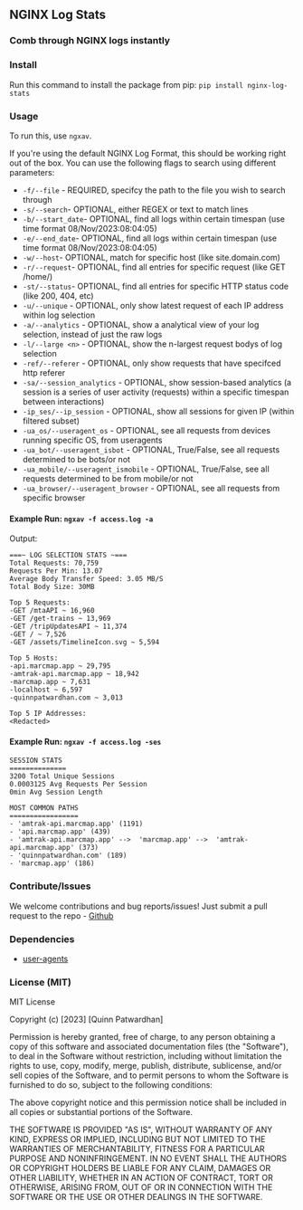 ## NGINX Log Stats

### Comb through NGINX logs instantly

### Install

Run this command to install the package from pip: `pip install nginx-log-stats`

### Usage

To run this, use `ngxav`.

If you're using the default NGINX Log Format, this should be working right out of the box.
You can use the following flags to search using different parameters:

- `-f/--file` - REQUIRED, specifcy the path to the file you wish to search through
- `-s/--search`- OPTIONAL, either REGEX or text to match lines
- `-b/--start_date`- OPTIONAL, find all logs within certain timespan (use time format 08/Nov/2023:08:04:05)
- `-e/--end_date`- OPTIONAL, find all logs within certain timespan (use time format 08/Nov/2023:08:04:05)
- `-w/--host`- OPTIONAL, match for specific host (like site.domain.com)
- `-r/--request`- OPTIONAL, find all entries for specific request (like GET /home/)
- `-st/--status`- OPTIONAL, find all entries for specific HTTP status code (like 200, 404, etc)
- `-u/--unique` - OPTIONAL, only show latest request of each IP address within log selection
- `-a/--analytics` - OPTIONAL, show a analytical view of your log selection, instead of just the raw logs
- `-l/--large <n>` - OPTIONAL, show the n-largest request bodys of log selection
- `-ref/--referer` - OPTIONAL, only show requests that have specifced http referer
- `-sa/--session_analytics` - OPTIONAL, show session-based analytics (a session is a series of user activity (requests) within a specific timespan between interactions)
- `-ip_ses/--ip_session` - OPTIONAL, show all sessions for given IP (within filtered subset)
- `-ua_os/--useragent_os` - OPTIONAL, see all requests from devices running specific OS, from useragents
- `-ua_bot/--useragent_isbot` - OPTIONAL, True/False, see all requests determined to be bots/or not
- `-ua_mobile/--useragent_ismobile` - OPTIONAL, True/False, see all requests determined to be from mobile/or not
- `-ua_browser/--useragent_browser` - OPTIONAL, see all requests from specific browser

#### Example Run: `ngxav -f access.log -a`

Output:

```
===~ LOG SELECTION STATS ~===
Total Requests: 70,759
Requests Per Min: 13.07
Average Body Transfer Speed: 3.05 MB/S
Total Body Size: 30MB

Top 5 Requests:
-GET /mtaAPI ~ 16,960
-GET /get-trains ~ 13,969
-GET /tripUpdatesAPI ~ 11,374
-GET / ~ 7,526
-GET /assets/TimelineIcon.svg ~ 5,594

Top 5 Hosts:
-api.marcmap.app ~ 29,795
-amtrak-api.marcmap.app ~ 18,942
-marcmap.app ~ 7,631
-localhost ~ 6,597
-quinnpatwardhan.com ~ 3,013

Top 5 IP Addresses:
<Redacted>
```

#### Example Run: `ngxav -f access.log -ses`

```
SESSION STATS
==============
3200 Total Unique Sessions
0.0003125 Avg Requests Per Session
0min Avg Session Length

MOST COMMON PATHS
=================
- 'amtrak-api.marcmap.app' (1191)
- 'api.marcmap.app' (439)
- 'amtrak-api.marcmap.app' -->  'marcmap.app' -->  'amtrak-api.marcmap.app' (373)
- 'quinnpatwardhan.com' (189)
- 'marcmap.app' (186)
```

### Contribute/Issues

We welcome contributions and bug reports/issues! Just submit a pull request to the repo - [Github](https://github.com/qpxdesign/nginginx_log_stats)

### Dependencies
- [user-agents](https://pypi.org/project/user-agents/)

### License (MIT)

MIT License

Copyright (c) [2023] [Quinn Patwardhan]

Permission is hereby granted, free of charge, to any person obtaining a copy of this software and associated documentation files (the "Software"), to deal in the Software without restriction, including without limitation the rights to use, copy, modify, merge, publish, distribute, sublicense, and/or sell copies of the Software, and to permit persons to whom the Software is furnished to do so, subject to the following conditions:

The above copyright notice and this permission notice shall be included in all copies or substantial portions of the Software.

THE SOFTWARE IS PROVIDED "AS IS", WITHOUT WARRANTY OF ANY KIND, EXPRESS OR IMPLIED, INCLUDING BUT NOT LIMITED TO THE WARRANTIES OF MERCHANTABILITY, FITNESS FOR A PARTICULAR PURPOSE AND NONINFRINGEMENT. IN NO EVENT SHALL THE AUTHORS OR COPYRIGHT HOLDERS BE LIABLE FOR ANY CLAIM, DAMAGES OR OTHER LIABILITY, WHETHER IN AN ACTION OF CONTRACT, TORT OR OTHERWISE, ARISING FROM, OUT OF OR IN CONNECTION WITH THE SOFTWARE OR THE USE OR OTHER DEALINGS IN THE SOFTWARE.
